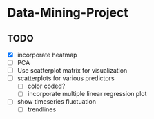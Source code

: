 # Data-Mining-Project

## TODO
* [x] incorporate heatmap
* [ ] PCA
* [ ] Use scatterplot matrix for visualization
* [ ] scatterplots for various predictors
    * [ ] color coded?
    * [ ] incorporate multiple linear regression
          plot
* [ ] show timeseries fluctuation
    * [ ] trendlines
